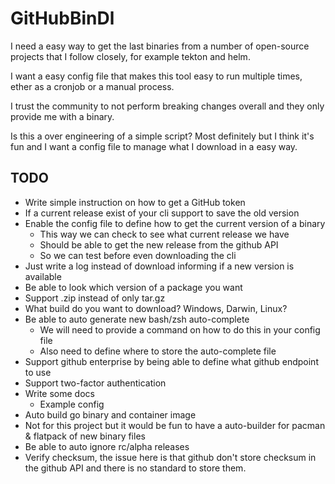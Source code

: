 # GitHubBinDl

I need a easy way to get the last binaries from a number of open-source projects
that I follow closely, for example tekton and helm.

I want a easy config file that makes this tool easy to run multiple times,
ether as a cronjob or a manual process.

I trust the community to not perform breaking changes overall and they only provide me with a binary.

Is this a over engineering of a simple script? Most definitely but I think it's fun
and I want a config file to manage what I download in a easy way.

## TODO

- Write simple instruction on how to get a GitHub token
- If a current release exist of your cli support to save the old version
- Enable the config file to define how to get the current version of a binary
  - This way we can check to see what current release we have
  - Should be able to get the new release from the github API
  - So we can test before even downloading the cli
- Just write a log instead of download informing if a new version is available
- Be able to look which version of a package you want
- Support .zip instead of only tar.gz
- What build do you want to download? Windows, Darwin, Linux?
- Be able to auto generate new bash/zsh auto-complete
  - We will need to provide a command on how to do this in your config file
  - Also need to define where to store the auto-complete file
- Support github enterprise by being able to define what github endpoint to use
- Support two-factor authentication
- Write some docs
  - Example config
- Auto build go binary and container image
- Not for this project but it would be fun to have a auto-builder for pacman & flatpack of new binary files
- Be able to auto ignore rc/alpha releases
- Verify checksum, the issue here is that github don't store checksum in the github API and there is no standard to store them.
